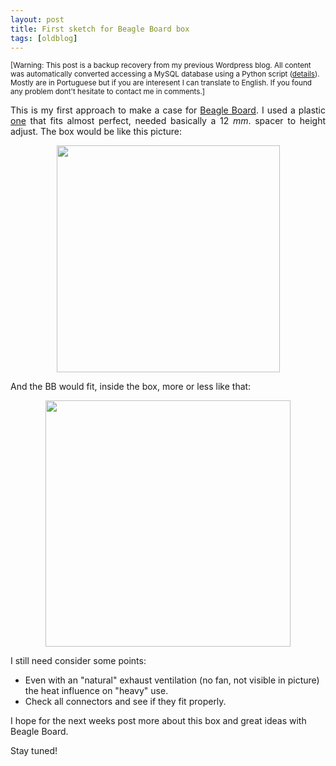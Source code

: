 ```yaml
---
layout: post
title: First sketch for Beagle Board box
tags: [oldblog]
---
```


<small>[Warning: This post is a backup recovery from my previous Wordpress blog. All content was automatically converted accessing a MySQL database using a Python script (<a href="http://maluta.github.io/blog/convert-wordpress-to-jekyll/">details</a>). Mostly are in Portuguese but if you are interesent I can translate to English. If you found any problem dont't hesitate to contact me in comments.]</small>



<p style="text-align: justify;">This is my first approach to make a case for <a title="More information about Beagle Board" href="http://www.beagleboard.org" target="_blank">Beagle Board</a>. I used a plastic <a href="http://www.patola.com.br/" target="_blank">one</a> that fits almost perfect, needed basically a 12 <em>mm</em>. spacer to height adjust. The box would be like this picture:</p>
<p style="text-align: center;"><img class="aligncenter size-full wp-image-470" src="http://www.coding.com.br/wp-content/uploads/2010/01/bb1.png" alt="" width="357" height="363" /></p>

And the BB would fit, inside the box, more or less like that:
<p style="text-align: center;"><img class="size-full wp-image-472 aligncenter" src="http://www.coding.com.br/wp-content/uploads/2010/01/bb2.png" alt="" width="392" height="394" /></p>

I still need consider some points:
<ul>
	<li>Even with an "natural" exhaust ventilation (no fan, not visible in picture) the heat influence on "heavy" use.</li>
	<li>Check all connectors and see if they fit properly.</li>
</ul>
I hope for the next weeks post more about this box and great ideas with Beagle Board.

Stay tuned!
